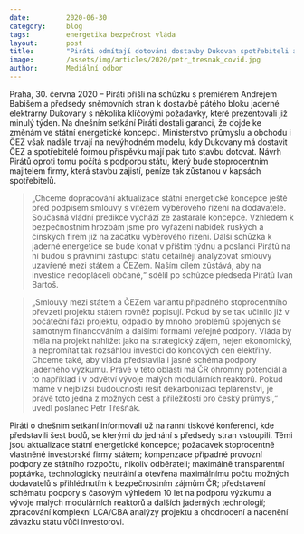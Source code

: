 ```yaml
---
date:         2020-06-30
category:     blog
tags:         energetika bezpečnost vláda
layout:       post
title:        "Piráti odmítají dotování dostavby Dukovan spotřebiteli a zdražování elektřiny, se zástupci vlády se sejdou opět za týden"
image:        /assets/img/articles/2020/petr_tresnak_covid.jpg
author:       Mediální odbor
---  
```



Praha, 30. června 2020 – Piráti přišli na schůzku s premiérem Andrejem Babišem a předsedy sněmovních stran k dostavbě pátého bloku jaderné elektrárny Dukovany s několika klíčovými požadavky, které prezentovali již minulý týden. Na dnešním setkání Piráti dostali garanci, že dojde ke změnám ve státní energetické koncepci. Ministerstvo průmyslu a obchodu i ČEZ však nadále trvají na nevýhodném modelu, kdy Dukovany má dostavit ČEZ a spotřebitelé formou příspěvku mají pak tuto stavbu dotovat. Návrh Pirátů oproti tomu počítá s podporou státu, který bude stoprocentním majitelem firmy, která stavbu zajistí, peníze tak zůstanou v kapsách spotřebitelů.

> „Chceme dopracování aktualizace státní energetické koncepce ještě před podpisem smlouvy s vítězem výběrového řízení na dodavatele. Současná vládní predikce vychází ze zastaralé koncepce. Vzhledem k bezpečnostním hrozbám jsme pro vyřazení nabídek ruských a čínských firem již na začátku výběrového řízení. Další schůzka k jaderné energetice se bude konat v příštím týdnu a poslanci Pirátů na ní budou s právními zástupci státu detailněji analyzovat smlouvy uzavřené mezi státem a ČEZem. Naším cílem zůstává, aby na investice nedopláceli občané,“ sdělil po schůzce předseda Pirátů Ivan Bartoš.

> „Smlouvy mezi státem a ČEZem variantu případného stoprocentního převzetí projektu státem rovněž popisují. Pokud by se tak učinilo již v počáteční fázi projektu, odpadlo by mnoho problémů spojených se samotným financováním a dalšími formami veřejné podpory. Vláda by měla na projekt nahlížet jako na strategický zájem, nejen ekonomický, a nepromítat tak rozsáhlou investici do koncových cen elektřiny. Chceme také, aby vláda představila i jasné schéma podpory jaderného výzkumu. Právě v této oblasti má ČR ohromný potenciál a to například i v odvětví vývoje malých modulárních reaktorů. Pokud máme v nejbližší budoucnosti řešit dekarbonizaci teplárenství, je právě toto jedna z možných cest a příležitostí pro český průmysl,“ uvedl poslanec Petr Třešňák.

Piráti o dnešním setkání informovali už na ranní tiskové konferenci, kde představili šest bodů, se kterými do jednání s předsedy stran vstoupili. Těmi jsou aktualizace státní energetické koncepce; požadavek stoprocentně vlastněné investorské firmy státem; kompenzace případné provozní podpory ze státního rozpočtu, nikoliv odběrateli; maximálně transparentní poptávka, technologicky neutrální a otevřena maximálnímu počtu možných dodavatelů s přihlédnutím k bezpečnostním zájmům ČR; představení schématu podpory s časovým výhledem 10 let na podporu výzkumu a vývoje malých modulárních reaktorů a dalších jaderných technologií; zpracování komplexní LCA/CBA analýzy projektu a ohodnocení a nacenění závazku státu vůči investorovi.
